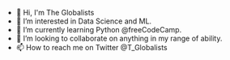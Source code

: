 - 👋 Hi, I'm The Globalists
- 👀 I’m interested in Data Science and ML.
- 🌱 I’m currently learning Python @freeCodeCamp.
- 💞️ I’m looking to collaborate on anything in my range of ability.
- 📫 How to reach me on Twitter @T_Globalists

<!---
TheGlobalists/TheGlobalists is a ✨ special ✨ repository because its `README.md` (this file) appears on your GitHub profile.
You can click the Preview link to take a look at your changes.
--->
